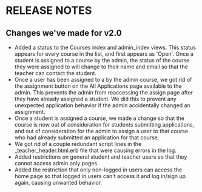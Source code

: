 # RELEASE NOTES

## Changes we've made for v2.0

* Added a status to the Courses index and admin_index views. This status appears for every course
  in the list, and first appears as 'Open'. Once a student is assigned to a course by the admin,
  the status of the course they were assigned to will change to their name and email so that the
  teacher can contact the student.
* Once a user has been assigned to a by the admin course, we got rid of the assignment button
  on the All Applications page available to the admin. This prevents the admin from reaccessing
  the assign page after they have already assigned a student. We did this to prevent any unexpected
  application behavior if the admin accidentally changed an assignment.
* Once a student is assigned a course, we made a change so that the course is now out of consideration
  for students submitting applications, and out of consideration for the admin to assign a user 
  to that course who had already submitted an application for that course.
* We got rid of a couple redundant script lines in the _teacher_header.html.erb file that were causing
  errors in the log.
* Added restrictions on general student and teacher users so that they cannot access admin only pages.
* Added the restriction that only non-logged in users can access the home page so that logged in users
  can't access it and log in/sign up again, causing unwanted behavior.